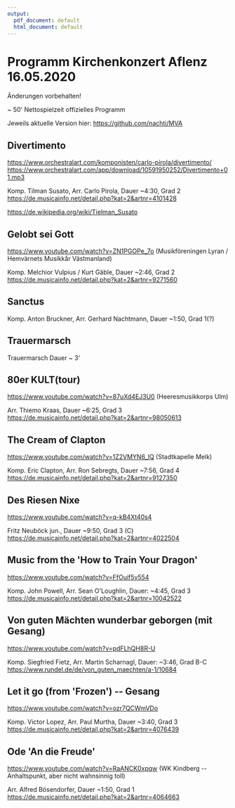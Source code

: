 ```yaml
---
output:
  pdf_document: default
  html_document: default
---
```

# Programm Kirchenkonzert Aflenz 16.05.2020

Änderungen vorbehalten!

~ 50' Nettospielzeit offizielles Programm

Jeweils aktuelle Version hier:
https://github.com/nachti/MVA



## Divertimento
https://www.orchestralart.com/komponisten/carlo-pirola/divertimento/
https://www.orchestralart.com/app/download/10591950252/Divertimento+01.mp3

Komp. Tilman Susato, Arr. Carlo Pirola, Dauer ~4:30, Grad 2
https://de.musicainfo.net/detail.php?kat=2&artnr=4101428

https://de.wikipedia.org/wiki/Tielman_Susato



## Gelobt sei Gott
https://www.youtube.com/watch?v=ZN1PGOPe_7o (Musikföreningen Lyran / Hemvärnets Musikkår Västmanland)

Komp. Melchior Vulpius / Kurt Gäble, Dauer ~2:46, Grad 2
https://de.musicainfo.net/detail.php?kat=2&artnr=9271560


## Sanctus

Komp. Anton Bruckner, Arr. Gerhard Nachtmann, Dauer ~1:50, Grad 1(?)

## Trauermarsch

Trauermarsch
Dauer  ~ 3'


## 80er KULT(tour)
https://www.youtube.com/watch?v=87uXd4EJ3U0 (Heeresmusikkorps Ulm)

Arr. Thiemo Kraas, Dauer ~6:25, Grad 3
https://de.musicainfo.net/detail.php?kat=2&artnr=98050613


## The Cream of Clapton
https://www.youtube.com/watch?v=1Z2VMYN6_lQ (Stadtkapelle Melk)

Komp. Eric Clapton, Arr. Ron Sebregts, Dauer ~7:56, Grad 4
https://de.musicainfo.net/detail.php?kat=2&artnr=9127350


## Des Riesen Nixe
https://www.youtube.com/watch?v=q-kB4Xt40s4

Fritz Neuböck jun., Dauer ~9:50, Grad 3 (C)
https://de.musicainfo.net/detail.php?kat=2&artnr=4022504


## Music from the 'How to Train Your Dragon'
https://www.youtube.com/watch?v=FfOuif5v554

Komp. John Powell, Arr. Sean O'Loughlin, Dauer: ~4:45, Grad 3
https://de.musicainfo.net/detail.php?kat=2&artnr=10042522


## Von guten Mächten wunderbar geborgen (mit Gesang)
https://www.youtube.com/watch?v=pdFLhQH8R-U

Komp. Siegfried Fietz, Arr. Martin Scharnagl, Dauer: ~3:46, Grad B-C
https://www.rundel.de/de/von_guten_maechten/a-1/10684


## Let it go (from 'Frozen') -- Gesang
https://www.youtube.com/watch?v=ozr7QCWmVDo

Komp. Victor Lopez, Arr. Paul Murtha, Dauer ~3:40, Grad 3
https://de.musicainfo.net/detail.php?kat=2&artnr=4076439


## Ode 'An die Freude'
https://www.youtube.com/watch?v=RaANCK0xpqw (WK Kindberg -- Anhaltspunkt, aber nicht wahnsinnig toll)

Arr. Alfred Bösendorfer, Dauer ~1:50, Grad 1
https://de.musicainfo.net/detail.php?kat=2&artnr=4064663


